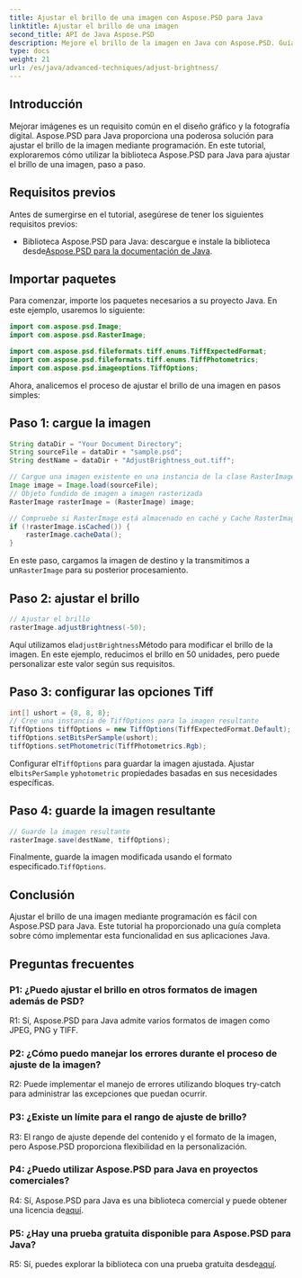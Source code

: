 ```yaml
---
title: Ajustar el brillo de una imagen con Aspose.PSD para Java
linktitle: Ajustar el brillo de una imagen
second_title: API de Java Aspose.PSD
description: Mejore el brillo de la imagen en Java con Aspose.PSD. Guía paso a paso para ajustar el brillo de la imagen mediante programación.
type: docs
weight: 21
url: /es/java/advanced-techniques/adjust-brightness/
---
```

## Introducción

Mejorar imágenes es un requisito común en el diseño gráfico y la fotografía digital. Aspose.PSD para Java proporciona una poderosa solución para ajustar el brillo de la imagen mediante programación. En este tutorial, exploraremos cómo utilizar la biblioteca Aspose.PSD para Java para ajustar el brillo de una imagen, paso a paso.

## Requisitos previos

Antes de sumergirse en el tutorial, asegúrese de tener los siguientes requisitos previos:

-  Biblioteca Aspose.PSD para Java: descargue e instale la biblioteca desde[Aspose.PSD para la documentación de Java](https://reference.aspose.com/psd/java/).

## Importar paquetes

Para comenzar, importe los paquetes necesarios a su proyecto Java. En este ejemplo, usaremos lo siguiente:

```java
import com.aspose.psd.Image;
import com.aspose.psd.RasterImage;

import com.aspose.psd.fileformats.tiff.enums.TiffExpectedFormat;
import com.aspose.psd.fileformats.tiff.enums.TiffPhotometrics;
import com.aspose.psd.imageoptions.TiffOptions;
```

Ahora, analicemos el proceso de ajustar el brillo de una imagen en pasos simples:

## Paso 1: cargue la imagen

```java
String dataDir = "Your Document Directory";
String sourceFile = dataDir + "sample.psd";
String destName = dataDir + "AdjustBrightness_out.tiff";

// Cargue una imagen existente en una instancia de la clase RasterImage
Image image = Image.load(sourceFile);
// Objeto fundido de imagen a imagen rasterizada
RasterImage rasterImage = (RasterImage) image;

// Compruebe si RasterImage está almacenado en caché y Cache RasterImage para obtener un mejor rendimiento
if (!rasterImage.isCached()) {
    rasterImage.cacheData();
}
```

 En este paso, cargamos la imagen de destino y la transmitimos a un`RasterImage` para su posterior procesamiento.

## Paso 2: ajustar el brillo

```java
// Ajustar el brillo
rasterImage.adjustBrightness(-50);
```

 Aquí utilizamos el`adjustBrightness`Método para modificar el brillo de la imagen. En este ejemplo, reducimos el brillo en 50 unidades, pero puede personalizar este valor según sus requisitos.

## Paso 3: configurar las opciones Tiff

```java
int[] ushort = {8, 8, 8};
// Cree una instancia de TiffOptions para la imagen resultante
TiffOptions tiffOptions = new TiffOptions(TiffExpectedFormat.Default);
tiffOptions.setBitsPerSample(ushort);
tiffOptions.setPhotometric(TiffPhotometrics.Rgb);
```

 Configurar el`TiffOptions` para guardar la imagen ajustada. Ajustar el`bitsPerSample` y`photometric` propiedades basadas en sus necesidades específicas.

## Paso 4: guarde la imagen resultante

```java
// Guarde la imagen resultante
rasterImage.save(destName, tiffOptions);
```

 Finalmente, guarde la imagen modificada usando el formato especificado.`TiffOptions`.

## Conclusión

Ajustar el brillo de una imagen mediante programación es fácil con Aspose.PSD para Java. Este tutorial ha proporcionado una guía completa sobre cómo implementar esta funcionalidad en sus aplicaciones Java.

## Preguntas frecuentes

### P1: ¿Puedo ajustar el brillo en otros formatos de imagen además de PSD?

R1: Sí, Aspose.PSD para Java admite varios formatos de imagen como JPEG, PNG y TIFF.

### P2: ¿Cómo puedo manejar los errores durante el proceso de ajuste de la imagen?

R2: Puede implementar el manejo de errores utilizando bloques try-catch para administrar las excepciones que puedan ocurrir.

### P3: ¿Existe un límite para el rango de ajuste de brillo?

R3: El rango de ajuste depende del contenido y el formato de la imagen, pero Aspose.PSD proporciona flexibilidad en la personalización.

### P4: ¿Puedo utilizar Aspose.PSD para Java en proyectos comerciales?

 R4: Sí, Aspose.PSD para Java es una biblioteca comercial y puede obtener una licencia de[aquí](https://purchase.aspose.com/buy).

### P5: ¿Hay una prueba gratuita disponible para Aspose.PSD para Java?

 R5: Sí, puedes explorar la biblioteca con una prueba gratuita desde[aquí](https://releases.aspose.com/).